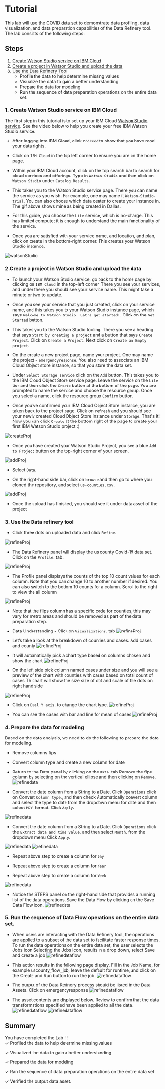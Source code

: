 # Tutorial

This lab will use the [COVID data set](https://www.kaggle.com/fireballbyedimyrnmom/us-counties-covid-19-dataset) to demonstrate data profiling, data visualization, and data preparation capabilities of the Data Refinery tool.  The lab consists of the following steps:

## Steps

1. [Create Watson Studio service on IBM Cloud](#1-Create-a-Watson-Studio-service-on-IBM-Cloud)
2. [Create a project in Watson Studio and upload the data](#2-create-a-project-in-Watson-Studio-and-upload-the-data)
3. [Use the Data Refinery Tool](#3-use-the-data-refinery-tool)
    * Profile the data to help determine missing values
    * Visualize the data to gain a better understanding
    * Prepare the data for modeling
    * Run the sequence of data preparation operations on the entire data set.

### 1. Create Watson Studio service on IBM Cloud

The first step in this tutorial is to set up your IBM Cloud [Watson Studio service](https://cloud.ibm.com/catalog/services/watson-studio). See the video below to help you create your free
IBM Watson Studio service.

* After logging into IBM Cloud, click `Proceed` to show that you have read your data rights.

* Click on `IBM Cloud` in the top left corner to ensure you are on the home page.

* Within your IBM Cloud account, click on the top search bar to search for cloud services and offerings. Type in `Watson Studio` and then click on `Watson Studio` under `Catalog Results`.

* This takes you to the Watson Studio service page. There you can name the service as you wish. For example, one may name it
`Watson-Studio-trial`. You can also choose which data center to create your instance in. The gif above shows mine as
being created in Dallas.

* For this guide, you choose the `Lite` service, which is no-charge. This has limited compute; it is enough
to understand the main functionality of the service.

* Once you are satisfied with your service name, and location, and plan, click on create in the bottom-right corner. This creates your Watson Studio instance.

![watsonStudio](https://media.github.ibm.com/user/79254/files/e493eb80-8626-11ea-87b5-f1c7cf8d50e0)

### 2.Create a project in Watson Studio and upload the data

* To launch your Watson Studio service, go back to the home page by clicking on `IBM Cloud` in the top-left corner. There you see your services, and under there you should see your service name. This might take a minute or two to update.

* Once you see your service that you just created, click on your service name, and this takes you to your
Watson Studio instance page, which says `Welcome to Watson Studio. Let's get started!`. Click on the `Get Started` button.

* This takes you to the Watson Studio tooling. There you see a heading that says `Start by creating a project` and a button that says `Create Project`. Click on `Create a Project`. Next click on `Create an Empty project`.

* On the create a new project page, name your project. One may name the project - `emergencyresponse`. You also need to associate an IBM Cloud Object store instance, so that you store the data set.

* Under `Select Storage service` click on the `Add` button. This takes you to the IBM Cloud Object Store service page. Leave the service on the `Lite` tier and then click the `Create` button at the bottom of the page. You are prompted to name the service and choose the resource group. Once you select a name, click the resource group `Confirm` button.

* Once you've confirmed your IBM Cloud Object Store instance, you are taken back to the project page. Click on `refresh` and you should see your newly created Cloud Object Store instance under `Storage`. That's it! Now you can click `Create` at the bottom right of the page to create your first IBM Watson Studio project :)

![createProj](https://user-images.githubusercontent.com/10428517/81858932-5fab3c00-9519-11ea-9301-3f55d9e2e98d.gif)

* Once you have created your Watson Studio Project, you see a blue `Add to Project` button on the top-right corner of your screen.

![addProj](../images/addData.png)

* Select `Data`.

* On the right-hand side bar, click on `browse` and then go to where you cloned the repository, and select `us-counties.csv`.

![addProj](../images/browse.png)

* Once the upload has finished, you should see it under data asset of the project

### 3. Use the Data refinery tool
* Click three dots on uploaded data and click `Refine`.

![refineProj](../images/refinedata.png)

* The Data Refinery panel will display the us county Covid-19 data set. Click on the `Profile`. tab.  

![refineProj](../images/profile.png)

* The Profile panel displays the counts of the top 10 count values for each column. Note that you can change 10 to another number if desired. You can also switch to the bottom 10 counts for a column. Scroll to the right to view the all column

![refineProj](../images/visualization.png)

* Note that the flips column has a specific code for counties, this may vary for metro areas and should be removed as part of the data preparation step.  

* Data Understanding - Click on `Vizualizations`. tab
![refineProj](../images/visualizedata.png)

* Let’s take a look at the breakdown of counties and cases. Add cases and county
![refineProj](../images/columnsvisualize.png)

* It will automatically pick a chart type based on columns chosen and show the chart
![refineProj](../images/chart.png)

* On the left side pick column named cases under size and you will see a preview of the chart with counties with cases based on total count of cases Th chart will show the size size of dot and scale of the dots on right hand side

![refineProj](../images/chartsize.png)

* Click on `Dual Y axis`. to change the chart type.
![refineProj](../images/switchchart.png)

* You can see the cases with bar and line for mean of cases
![refineProj](../images/dualchart.png)

### 4. Prepare the data for modeling
Based on the data analysis, we need to do the following to prepare the data for modeling.   
* Remove columns fips
* Convert column type and create a new column for date

*  Return to the Data panel by clicking on the `Data`. tab.Remove the fips column by selecting on the vertical ellipse and then clicking on `Remove`.
![refinedata](../images/removefips.png)

* Convert the date column from a String to a Date. Click `Operations` click on Convert `Column type`., and then check Automatically convert column and select the type to date from the dropdown menu for date and then select `MDY`. format. Click `Apply`.

![refinedata](../images/convertcolumn.png)

* Convert the date column from a String to a Date. Click `Operations` click the `Extract data and time value`. and then select `Month`. from the dropdown menu  Click `Apply`.

![refinedata](../images/extractdatetime.png)
![refinedata](../images/extractmonth.png)

* Repeat above step to create a column for `Day`

* Repeat above step to create a column for `Year`

* Repeat above step to create a column for `Week`


![refinedata](../images/convertcolumn.png)

*  Notice the STEPS panel on the right-hand side that provides a running list of the data operations.  Save the Data Flow by clicking on the Save Data Flow icon.
![refinedata](../images/saveicon.png)

### 5. Run the sequence of Data Flow operations on the entire data set.  
* When users are interacting with the Data Refinery tool, the operations are applied to a subset of the data set to facilitate faster response times. To run the data operations on the entire data set, the user selects the Jobs icon.Selecting the Jobs icon, results in a drop down, select Save and create a job
![refinedataflow](../images/saveandcreatejob.png)

* This action results in the following page display. Fill in the Job Name, for example uscounty_flow_job, leave the default for runtime, and click on the Create and Run button to run the job.
![refinedataflow](../images/createjob.png)

* The output of the Data Refinery process should be listed in the Data Assets. Click on emergencyresponse
![refinedataflow](../images/clickemergencyresponse.png)

* The asset contents are displayed below. Review to confirm that the data transformations specified have been applied to all the data.
![refinedataflow](../images/shaped_data_asset.png)
![refinedataflow](../images/refinedatatable.png)

## Summary
You have completed the Lab !!!                  
   ✓ Profiled the data to help determine missing values

   ✓ Visualized the data to gain a better understanding  

   ✓ Prepared the data for modeling

   ✓ Ran the sequence of data preparation operations on the entire data set

   ✓ Verified the output data asset.  
